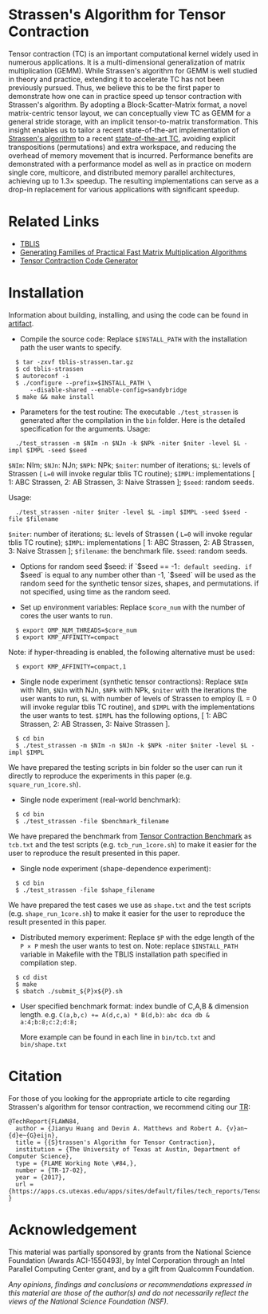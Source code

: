 # Strassen's Algorithm for Tensor Contraction

Tensor contraction (TC) is an important computational kernel widely used in numerous applications. It is a multi-dimensional generalization of matrix multiplication (GEMM). While Strassen's algorithm for GEMM is well studied in theory and practice, extending it to accelerate TC has not been previously pursued. Thus, we believe this to be the first paper to demonstrate how one can in practice speed up tensor contraction with Strassen's algorithm. By adopting a Block-Scatter-Matrix format, a novel matrix-centric tensor layout, we can conceptually view TC as GEMM for a general stride storage, with an implicit tensor-to-matrix transformation. This insight enables us to tailor a recent state-of-the-art implementation of [Strassen's algorithm](http://dl.acm.org/citation.cfm?id=3014983) to a recent [state-of-the-art TC](https://github.com/devinamatthews/tblis), avoiding explicit transpositions (permutations) and extra workspace, and reducing the overhead of memory movement that is incurred. Performance benefits are demonstrated with a performance model as well as in practice on modern single core, multicore, and distributed memory parallel architectures, achieving up to 1.3× speedup. The resulting implementations can serve as a drop-in replacement for various applications with significant speedup.

# Related Links
* [TBLIS](https://github.com/devinamatthews/tblis/)
* [Generating Families of Practical Fast Matrix Multiplication Algorithms](https://github.com/flame/fmm-gen)
* [Tensor Contraction Code Generator](https://github.com/HPAC/tccg)

# Installation

  Information about building, installing, and using the code can be found in [artifact](./blob/master/artifact.pdf).

* Compile the source code:
  Replace `$INSTALL_PATH` with the installation path the user wants to specify.
```
  $ tar -zxvf tblis-strassen.tar.gz
  $ cd tblis-strassen
  $ autoreconf -i
  $ ./configure --prefix=$INSTALL_PATH \
      --disable-shared --enable-config=sandybridge
  $ make && make install
```

* Parameters for the test routine:
  The executable `./test_strassen` is generated after the compilation in the `bin` folder. Here is the detailed specification for the arguments.
  Usage:
```
  ./test_strassen -m $NIm -n $NJn -k $NPk -niter $niter -level $L -impl $IMPL -seed $seed
```
  `$NIm`: NIm; `$NJn`: NJn; `$NPk`: NPk; `$niter`: number of iterations;
  `$L`: levels of Strassen ( `L=0` will invoke regular tblis TC routine);
  `$IMPL`: implementations [ 1: ABC Strassen, 2: AB Strassen, 3: Naive Strassen ];
  `$seed`: random seeds.

  Usage:
```
  ./test_strassen -niter $niter -level $L -impl $IMPL -seed $seed -file $filename
```
  `$niter`: number of iterations;
  `$L`: levels of Strassen ( `L=0` will invoke regular tblis TC routine);
  `$IMPL`: implementations [ 1: ABC Strassen, 2: AB Strassen, 3: Naive Strassen ];
  `$filename`: the benchmark file.
  `$seed`: random seeds.

* Options for random seed $seed:
  if `$seed == -1`: default seeding.
  if `$seed` is equal to any number other than -1, `$seed` will be used as the random seed for the synthetic tensor sizes, shapes, and permutations.
  if not specified, using time as the random seed.

* Set up environment variables:
  Replace `$core_num` with the number of cores the user wants to run.
```
  $ export OMP_NUM_THREADS=$core_num
  $ export KMP_AFFINITY=compact
```
  Note: if hyper-threading is enabled, the following alternative must be used:
```
  $ export KMP_AFFINITY=compact,1
```

* Single node experiment (synthetic tensor contractions): Replace `$NIm` with NIm, `$NJn` with NJn, `$NPk` with NPk, `$niter` with the iterations the user wants to run, `$L` with number of levels of Strassen to employ (L = 0 will invoke regular tblis TC routine), and `$IMPL` with the implementations the user wants to test. `$IMPL` has the following options, [ 1: ABC Strassen, 2: AB Strassen, 3: Naive Strassen ].
```
  $ cd bin
  $ ./test_strassen -m $NIm -n $NJn -k $NPk -niter $niter -level $L -impl $IMPL
```
  We have prepared the testing scripts in bin folder so the user can run it directly to reproduce the experiments in this paper (e.g. `square_run_1core.sh`).

* Single node experiment (real-world benchmark):
```
  $ cd bin
  $ ./test_strassen -file $benchmark_filename
```
  We have prepared the benchmark from [Tensor Contraction Benchmark](https://github.com/HPAC/tccg/tree/master/benchmark) as `tcb.txt` and the test scripts (e.g. `tcb_run_1core.sh`) to make it easier for the user to reproduce the result presented in this paper.

* Single node experiment (shape-dependence experiment):
```
  $ cd bin
  $ ./test_strassen -file $shape_filename
```
  We have prepared the test cases we use as `shape.txt` and the test scripts (e.g. `shape_run_1core.sh`) to make it easier for the user to reproduce the result presented in this paper.

* Distributed memory experiment:
  Replace `$P` with the edge length of the `P × P` mesh the user wants to test on.
  Note: replace `$INSTALL_PATH` variable in Makefile with the TBLIS installation path specified in compilation step.
```
  $ cd dist
  $ make
  $ sbatch ./submit_${P}x${P}.sh
```

* User specified benchmark format:
  index bundle of C,A,B & dimension length.
  e.g. `C(a,b,c) += A(d,c,a) * B(d,b)`:
  `abc dca db & a:4;b:8;c:2;d:8;`
  
  More example can be found in each line in `bin/tcb.txt` and `bin/shape.txt`

# Citation
For those of you looking for the appropriate article to cite regarding Strassen's algorithm for tensor contraction, we
recommend citing our
[TR](https://arxiv.org/pdf/1704.03092.pdf): 

```
@TechReport{FLAWN84,
  author = {Jianyu Huang and Devin A. Matthews and Robert A. {v}an~{d}e~{G}eijn},
  title = {{S}trassen's Algorithm for Tensor Contraction},
  institution = {The University of Texas at Austin, Department of Computer Science},
  type = {FLAME Working Note \#84,},
  number = {TR-17-02},
  year = {2017},
  url = {https://apps.cs.utexas.edu/apps/sites/default/files/tech_reports/TensorStrassen.pdf}
}
``` 

# Acknowledgement
This material was partially sponsored by grants from the National Science Foundation (Awards ACI-1550493), by Intel Corporation through an Intel Parallel Computing Center grant, and by a gift from Qualcomm Foundation.

_Any opinions, findings and conclusions or recommendations expressed in this material are those of the author(s) and do not necessarily reflect the views of the National Science Foundation (NSF)._
